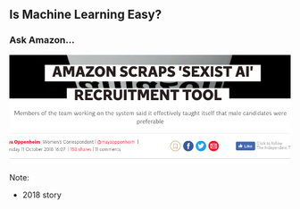 ## Is Machine Learning Easy?

### Ask Amazon...

<img class="fragment" src="images/amazon-hr-ai.png" style="width: 650px"/>

Note:
 - 2018 story
 